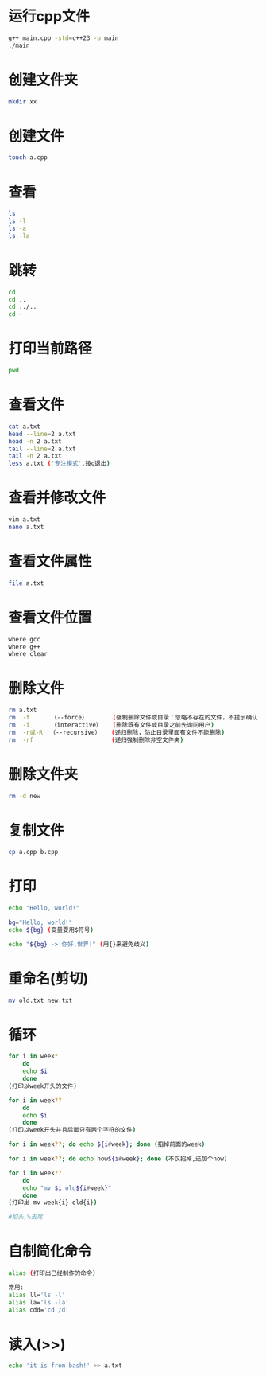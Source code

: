 # 运行cpp文件

```bash
g++ main.cpp -std=c++23 -o main
./main
```



# 创建文件夹

```bash
mkdir xx
```



# 创建文件

```bash
touch a.cpp
```



# 查看

```bash
ls
ls -l
ls -a
ls -la
```



# 跳转

```bash
cd 
cd ..
cd ../..
cd -
```



# 打印当前路径

```bash
pwd
```



# 查看文件

```bash
cat a.txt
head --line=2 a.txt
head -n 2 a.txt
tail --line=2 a.txt
tail -n 2 a.txt
less a.txt ('专注模式',按q退出)
```



# 查看并修改文件

```bash
vim a.txt
nano a.txt
```



# 查看文件属性

```bash
file a.txt
```



# 查看文件位置

```bash
where gcc
where g++
where clear
```



# 删除文件

```bash
rm a.txt
rm  -f      （--force）   	(强制删除文件或目录：忽略不存在的文件，不提示确认)
rm  -i      （interactive）	(删除既有文件或目录之前先询问用户)
rm  -r或-R  （--recursive）   (递归删除，防止目录里面有文件不能删除)
rm  -rf                      (递归强制删除非空文件夹)
```



# 删除文件夹

```bash
rm -d new
```



# 复制文件

```bash
cp a.cpp b.cpp
```



# 打印

```bash
echo "Hello, world!"

bg="Hello, world!"
echo ${bg} (变量要用$符号)

echo "${bg} -> 你好,世界!" (用{}来避免歧义)
```



# 重命名(剪切)

```bash
mv old.txt new.txt
```



# 循环

```bash
for i in week*
    do
    echo $i
    done
(打印以week开头的文件)

for i in week??
    do
    echo $i
    done
(打印以week开头并且后面只有两个字符的文件)

for i in week??; do echo ${i#week}; done (掐掉前面的week)

for i in week??; do echo now${i#week}; done (不仅掐掉,还加个now)

for i in week??
	do
	echo "mv $i old${i#week}"
	done
(打印出 mv week{i} old{i})

#掐头,%去尾
```



# 自制简化命令

```bash
alias (打印出已经制作的命令)

常用:
alias ll='ls -l'
alias la='ls -la'
alias cdd='cd /d'
```



# 读入(>>)

```bash
echo 'it is from bash!' >> a.txt
```

